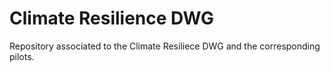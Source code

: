 # Climate Resilience DWG

Repository associated to the Climate Resiliece DWG and the corresponding pilots. 
